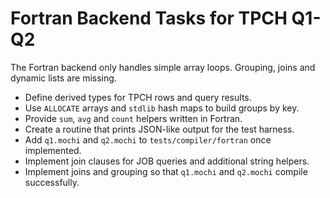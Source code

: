 # Fortran Backend Tasks for TPCH Q1-Q2

The Fortran backend only handles simple array loops. Grouping, joins and dynamic lists are missing.

- Define derived types for TPCH rows and query results.
- Use `ALLOCATE` arrays and `stdlib` hash maps to build groups by key.
- Provide `sum`, `avg` and `count` helpers written in Fortran.
- Create a routine that prints JSON-like output for the test harness.
- Add `q1.mochi` and `q2.mochi` to `tests/compiler/fortran` once implemented.
- Implement join clauses for JOB queries and additional string helpers.
- Implement joins and grouping so that `q1.mochi` and `q2.mochi` compile successfully.
